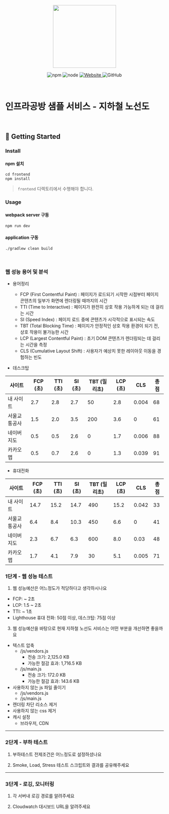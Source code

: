 <p align="center">
    <img width="200px;" src="https://raw.githubusercontent.com/woowacourse/atdd-subway-admin-frontend/master/images/main_logo.png"/>
</p>
<p align="center">
  <img alt="npm" src="https://img.shields.io/badge/npm-%3E%3D%205.5.0-blue">
  <img alt="node" src="https://img.shields.io/badge/node-%3E%3D%209.3.0-blue">
  <a href="https://edu.nextstep.camp/c/R89PYi5H" alt="nextstep atdd">
    <img alt="Website" src="https://img.shields.io/website?url=https%3A%2F%2Fedu.nextstep.camp%2Fc%2FR89PYi5H">
  </a>
  <img alt="GitHub" src="https://img.shields.io/github/license/next-step/atdd-subway-service">
</p>

<br>

# 인프라공방 샘플 서비스 - 지하철 노선도

<br>

## 🚀 Getting Started

### Install
#### npm 설치
```
cd frontend
npm install
```
> `frontend` 디렉토리에서 수행해야 합니다.

### Usage
#### webpack server 구동
```
npm run dev
```
#### application 구동
```
./gradlew clean build
```
<br>

### 웹 성능 용어 및 분석

- 용어정리
  - FCP (First Contentful Paint) : 페이지가 로드되기 시작한 시점부터 페이지 콘텐츠의 일부가 화면에 렌더링될 때까지의 시간
  - TTI (Time to Interactive) : 페이지가 완전히 상호 작용 가능하게 되는 데 걸리는 시간
  - SI (Speed Index) : 페이지 로드 중에 콘텐츠가 시각적으로 표시되는 속도
  - TBT (Total Blocking Time) : 페이지가 안정적인 상호 작용 환경이 되기 전, 상호 작용이 불가능한 시간
  - LCP (Largest Contentful Paint) : 초기 DOM 콘텐츠가 렌더링되는 데 걸리는 시간을 측정
  - CLS (Cumulative Layout Shift) :  사용자가 예상치 못한 레이아웃 이동을 경험하는 빈도

- 데스크탑

| 사이트    | FCP (초) | TTI (초) | SI (초) | TBT (밀리초) | LCP (초) | CLS | 총점 |
|--------|-------|-------|---|-------|-----|-----|---|
| 내 사이트  |2.7|2.8|2.7|50|2.8|0.004|68|
| 서울교통공사 |1.5|2.0|3.5|200|3.6|0|61 |
| 네이버지도  |0.5|0.5|2.6|0|1.7|0.006|88 |
| 카카오맵   |0.5|0.7|2.6|0|1.3|0.039|91 |

- 휴대전화

| 사이트    | FCP (초) | TTI (초) | SI (초) | TBT (밀리초) | LCP (초) | CLS | 총점 |
|--------|---|---|---|------|-----|---|---|
| 내 사이트  |14.7|15.2|14.7|490|15.2|0.042|33 |
| 서울교통공사 |6.4|8.4|10.3 |450| 6.6 | 0 | 41 |
| 네이버지도  |2.3|6.7|6.3|600|8.0| 0.03 |48 |
| 카카오맵   |1.7|4.1|7.9|30|5.1|0.005 | 71 |

### 1단계 - 웹 성능 테스트
1. 웹 성능예산은 어느정도가 적당하다고 생각하시나요

- FCP: ~ 2초 
- LCP: 1.5 ~ 2초
- TTI: ~ 1초
- Lighthouse 휴대 전화: 50점 이상, 데스크탑: 75점 이상

3. 웹 성능예산을 바탕으로 현재 지하철 노선도 서비스는 어떤 부분을 개선하면 좋을까요

- 텍스트 압축
  - /js/vendors.js
    - 전송 크기: 2,125.0 KB
    - 가능한 절감 효과: 1,716.5 KB
  - /js/main.js
      - 전송 크기: 172.0 KB
      - 가능한 절감 효과: 143.6 KB
- 사용하지 않는 js 파일 줄이기
  - /js/vendors.js
  - /js/main.js
- 렌더링 차단 리소스 제거
- 사용하지 않는 css 제거
- 캐시 설정
  - 브라우저, CDN


---

### 2단계 - 부하 테스트 
1. 부하테스트 전제조건은 어느정도로 설정하셨나요

2. Smoke, Load, Stress 테스트 스크립트와 결과를 공유해주세요

---

### 3단계 - 로깅, 모니터링
1. 각 서버내 로깅 경로를 알려주세요

2. Cloudwatch 대시보드 URL을 알려주세요
